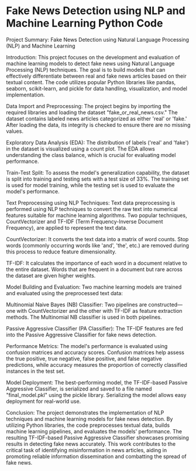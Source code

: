 # Fake News Detection using NLP and Machine Learning Python Code

Project Summary: Fake News Detection using Natural Language Processing (NLP) and Machine Learning

Introduction:
This project focuses on the development and evaluation of machine learning models to detect fake news using Natural Language Processing (NLP) techniques. The goal is to build models that can effectively differentiate between real and fake news articles based on their textual content. The code utilizes popular Python libraries like pandas, seaborn, scikit-learn, and pickle for data handling, visualization, and model implementation.

Data Import and Preprocessing:
The project begins by importing the required libraries and loading the dataset "fake_or_real_news.csv." The dataset contains labeled news articles categorized as either 'real' or 'fake.' After loading the data, its integrity is checked to ensure there are no missing values.

Exploratory Data Analysis (EDA):
The distribution of labels ('real' and 'fake') in the dataset is visualized using a count plot. The EDA allows understanding the class balance, which is crucial for evaluating model performance.

Train-Test Split:
To assess the model's generalization capability, the dataset is split into training and testing sets with a test size of 33%. The training set is used for model training, while the testing set is used to evaluate the model's performance.

Text Preprocessing using NLP Techniques:
Text data preprocessing is performed using NLP techniques to convert the raw text into numerical features suitable for machine learning algorithms. Two popular techniques, CountVectorizer and TF-IDF (Term Frequency-Inverse Document Frequency), are applied to represent the text data.

CountVectorizer: 
It converts the text data into a matrix of word counts. Stop words (commonly occurring words like 'and', 'the', etc.) are removed during this process to reduce feature dimensionality.

TF-IDF: It calculates the importance of each word in a document relative to the entire dataset. Words that are frequent in a document but rare across the dataset are given higher weights.

Model Building and Evaluation:
Two machine learning models are trained and evaluated using the preprocessed text data:

Multinomial Naive Bayes (NB) Classifier:
 Two pipelines are constructed—one with CountVectorizer and the other with TF-IDF as feature extraction methods. The Multinomial NB classifier is used in both pipelines.

Passive Aggressive Classifier (PA Classifier): 
The TF-IDF features are fed into the Passive Aggressive Classifier for fake news detection.

Performance Metrics:
The model's performance is evaluated using confusion matrices and accuracy scores. Confusion matrices help assess the true positive, true negative, false positive, and false negative predictions, while accuracy measures the proportion of correctly classified instances in the test set.

Model Deployment:
The best-performing model, the TF-IDF-based Passive Aggressive Classifier, is serialized and saved to a file named "final_model.pkl" using the pickle library. Serializing the model allows easy deployment for real-world use.

Conclusion:
The project demonstrates the implementation of NLP techniques and machine learning models for fake news detection. By utilizing Python libraries, the code preprocesses textual data, builds machine learning pipelines, and evaluates the models' performance. The resulting TF-IDF-based Passive Aggressive Classifier showcases promising results in detecting fake news accurately. This work contributes to the critical task of identifying misinformation in news articles, aiding in promoting reliable information dissemination and combatting the spread of fake news.

